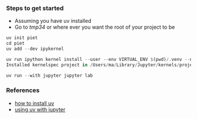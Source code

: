 
### Steps to get started

- Assuming you have uv installed
- Go to *tmp34* or where ever you want the root of your project to be

```rust
uv init piet
cd piet
uv add --dev ipykernel

uv run ipython kernel install --user --env VIRTUAL_ENV $(pwd)/.venv --name=project
Installed kernelspec project in /Users/ma/Library/Jupyter/kernels/project

uv run --with jupyter jupyter lab
```

### References

- [how to install uv](https://docs.astral.sh/uv/configuration/installer/#disabling-shell-modifications)
- [using uv with jupyter](https://docs.astral.sh/uv/guides/integration/jupyter/)
